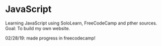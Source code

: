 # JavaScript
Learning JavaScript using SoloLearn, FreeCodeCamp and pther sources.
Goal: To build my own website.

02/28/19: made progress in freecodecamp!
